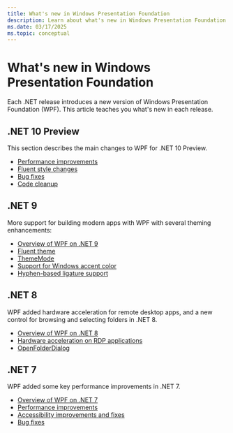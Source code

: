 ```yaml
---
title: What's new in Windows Presentation Foundation
description: Learn about what's new in Windows Presentation Foundation (WPF). This article covers changes to WPF since .NET 7 was released.
ms.date: 03/17/2025
ms.topic: conceptual
---
```


# What's new in Windows Presentation Foundation

Each .NET release introduces a new version of Windows Presentation Foundation (WPF). This article teaches you what's new in each release.

## .NET 10 Preview

This section describes the main changes to WPF for .NET 10 Preview.

- [Performance improvements](net100.md#performance-improvements)
- [Fluent style changes](net100.md#fluent-style-changes)
- [Bug fixes](net100.md#bug-fixes)
- [Code cleanup](net100.md#code-cleanup)

## .NET 9

More support for building modern apps with WPF with several theming enhancements:

- [Overview of WPF on .NET 9](net90.md)
- [Fluent theme](net90.md#fluent-theme)
- [ThemeMode](net90.md#thememode)
- [Support for Windows accent color](net90.md#support-for-windows-accent-color)
- [Hyphen-based ligature support](net90.md#hyphen-based-ligature-support)

## .NET 8

WPF added hardware acceleration for remote desktop apps, and a new control for browsing and selecting folders in .NET 8.

- [Overview of WPF on .NET 8](net80.md)
- [Hardware acceleration on RDP applications](net80.md#hardware-acceleration)
- [OpenFolderDialog](net80.md#openfolderdialog)

## .NET 7

WPF added some key performance improvements in .NET 7.

- [Overview of WPF on .NET 7](net70.md)
- [Performance improvements](net70.md#performance-improvements)
- [Accessibility improvements and fixes](net70.md#accessibility-improvements-and-fixes)
- [Bug fixes](net70.md#bug-fixes)
